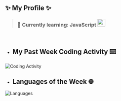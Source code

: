 ## ✨ My Profile ✨
> ### 🍹 Currently learning: JavaScript <img width="25" height="25" src="https://media0.giphy.com/media/ln7z2eWriiQAllfVcn/source.gif">
<br/>

- ## My Past Week Coding Activity ⌨️
![Coding Activity](https://wakatime.com/share/@bf24eecf-289e-4efc-b298-d16d1fc4c7ae/62ce88f1-e5dc-45ef-a9a8-82249f455592.svg?v01-01-1970)
- ## Languages of the Week 🌐
![Languages](https://wakatime.com/share/@bf24eecf-289e-4efc-b298-d16d1fc4c7ae/a44fb486-6f86-4e0a-8936-aaad80fa7bba.svg?v01-01-1970)
